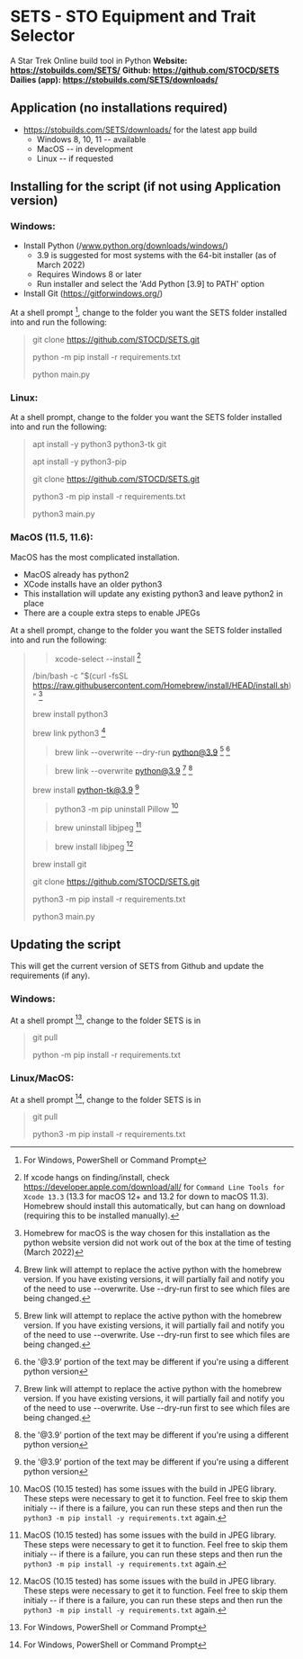 # SETS - STO Equipment and Trait Selector
A Star Trek Online build tool in Python
**Website: https://stobuilds.com/SETS/**
**Github: https://github.com/STOCD/SETS**
**Dailies (app): https://stobuilds.com/SETS/downloads/**

## Application (no installations required)
- https://stobuilds.com/SETS/downloads/ for the latest app build
  - Windows 8, 10, 11 -- available
  - MacOS -- in development
  - Linux -- if requested
  
## Installing for the script (if not using Application version)
### Windows:
- Install Python (/www.python.org/downloads/windows/)
    - 3.9 is suggested for most systems with the 64-bit installer (as of March 2022)
    - Requires Windows 8 or later
    - Run installer and select the 'Add Python [3.9] to PATH' option
- Install Git (https://gitforwindows.org/)

At a shell prompt [^1], change to the folder you want the SETS folder installed into and run the following:
> git clone https://github.com/STOCD/SETS.git
> 
> python -m pip install -r requirements.txt
> 
> python main.py


### Linux:
At a shell prompt, change to the folder you want the SETS folder installed into and run the following:
> apt install -y python3 python3-tk git
> 
> apt install -y python3-pip
> 
> git clone https://github.com/STOCD/SETS.git
> 
> python3 -m pip install -r requirements.txt
> 
> python3 main.py


### MacOS (11.5, 11.6):
MacOS has the most complicated installation.
- MacOS already has python2
- XCode installs have an older python3
- This installation will update any existing python3 and leave python2 in place
- There are a couple extra steps to enable JPEGs

At a shell prompt, change to the folder you want the SETS folder installed into and run the following:
> > xcode-select --install [^6]
>
> /bin/bash -c "$(curl -fsSL https://raw.githubusercontent.com/Homebrew/install/HEAD/install.sh)" [^2]
> 
> brew install python3
> 
> brew link python3 [^3]
> > brew link --overwrite --dry-run python@3.9 [^3] [^4]
> 
> > brew link --overwrite python@3.9 [^3] [^4]
> 
> brew install python-tk@3.9 [^4]
> 
> > python3 -m pip uninstall Pillow [^5]
> 
> > brew uninstall libjpeg [^5]
> 
> > brew install libjpeg [^5]
> 
> brew install git
> 
> git clone https://github.com/STOCD/SETS.git
> 
> python3 -m pip install -r requirements.txt
> 
> python3 main.py

## Updating the script
This will get the current version of SETS from Github and update the requirements (if any).
### Windows:
At a shell prompt [^1], change to the folder SETS is in
> git pull
> 
> python -m pip install -r requirements.txt

### Linux/MacOS:
At a shell prompt [^1], change to the folder SETS is in
> git pull
> 
> python3 -m pip install -r requirements.txt

[^1]: For Windows, PowerShell or Command Prompt

[^2]: Homebrew for macOS is the way chosen for this installation as the python website version did not work out of the box at the time of testing (March 2022)

[^3]: Brew link will attempt to replace the active python with the homebrew version. If you have existing versions, it will partially fail and notify you of the need to use --overwrite.  Use --dry-run first to see which files are being changed.

[^4]: the '@3.9' portion of the text may be different if you're using a different python version

[^5]: MacOS (10.15 tested) has some issues with the build in JPEG library.  These steps were necessary to get it to function.  Feel free to skip them initialy -- if there is a failure, you can run these steps and then run the `python3 -m pip install -y requirements.txt` again.

[^6]: If xcode hangs on finding/install, check <https://developer.apple.com/download/all/> for `Command Line Tools for Xcode 13.3` (13.3 for macOS 12+ and 13.2 for down to macOS 11.3).  Homebrew should install this automatically, but can hang on download (requiring this to be installed manually).
